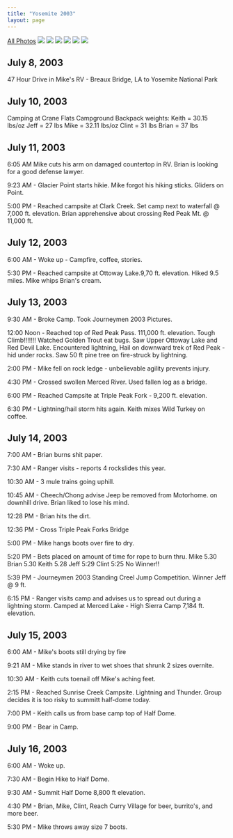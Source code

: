 ```yaml
---
title: "Yosemite 2003"
layout: page
---
```


<div class="vinette">
<a href="https://picasaweb.google.com/104594319832267760644/Yosemite2003California#">All Photos</a>
<img src="http://lh3.googleusercontent.com/-Rq_gcNifQ7U/TGnr9kSnS5I/AAAAAAAAMP4/wZ6Ioc7QxVM/s720/131_11.JPG" />
<img src="http://lh6.googleusercontent.com/-DdGPFxr-kgw/TGnr-B2UCqI/AAAAAAAAMQA/4tH9nWhhgp8/s720/141_21.JPG" />
<img src="http://lh5.googleusercontent.com/-xSejyEeY0Fc/TGnsC6gMIOI/AAAAAAAAMQI/m12sADNFSiA/s720/141_22a%252520yosemite%252520004.jpg" />
<img src="http://lh5.googleusercontent.com/-CLzUGLr4LyI/TGnsbFNrUHI/AAAAAAAAMRQ/osADibvQhF8/s720/110_30a%252520yosemite%252520025.jpg" />
<img src="http://lh6.googleusercontent.com/-kce1n5xyg8g/TGns3q5aTPI/AAAAAAAAMUM/Gosy9vYM8RE/s720/191_31.JPG" />
<img src="http://lh5.googleusercontent.com/-F2mG5wTyQiA/TGns4tPBf8I/AAAAAAAAMUU/uJtA9ijxDNE/s720/1044_4.JPG" />
</div>


## July 8, 2003
47 Hour Drive in Mike's RV - Breaux Bridge, LA to Yosemite National Park

## July 10, 2003
Camping at Crane Flats Campground
Backpack weights:
Keith = 30.15 lbs/oz
Jeff = 27 lbs
Mike = 32.11 lbs/oz
Clint = 31 lbs
Brian = 37 lbs

## July 11, 2003
6:05 AM Mike cuts his arm on damaged countertop in RV. Brian is looking for a good defense lawyer.

9:23 AM - Glacier Point starts hikie. Mike forgot his hiking sticks. Gliders on Point.

5:00 PM - Reached campsite at Clark Creek. Set camp next to waterfall @ 7,000 ft. elevation. Brian apprehensive about crossing Red Peak Mt. @ 11,000 ft.

## July 12, 2003
6:00 AM - Woke up - Campfire, coffee, stories.

5:30 PM - Reached campsite at Ottoway Lake.9,70 ft. elevation. Hiked 9.5 miles. Mike whips Brian's cream.

## July 13, 2003
9:30 AM - Broke Camp. Took Journeymen 2003 Pictures.

12:00 Noon - Reached top of Red Peak Pass. 111,000 ft. elevation. Tough Climb!!!!!!!
Watched Golden Trout eat bugs. Saw Upper Ottoway Lake and Red Devil Lake.
Encountered lightning, Hail on downward trek of Red Peak - hid under rocks.
Saw 50 ft pine tree on fire-struck by lightning.

2:00 PM - Mike fell on rock ledge - unbelievable agility prevents injury.

4:30 PM - Crossed swollen Merced River. Used fallen log as a bridge.

6:00 PM - Reached Campsite at Triple Peak Fork - 9,200 ft. elevation.

6:30 PM - Lightning/hail storm hits again. Keith mixes Wild Turkey on coffee.


## July 14, 2003
7:00 AM - Brian burns shit paper.

7:30 AM - Ranger visits - reports 4 rockslides this year.

10:30 AM - 3 mule trains going uphill.

10:45 AM - Cheech/Chong advise Jeep be removed from Motorhome. on downhill drive. Brian liked to lose his mind.

12:28 PM - Brian hits the dirt.

12:36 PM - Cross Triple Peak Forks Bridge

5:00 PM - Mike hangs boots over fire to dry.

5:20 PM - Bets placed on amount of time for rope to burn thru.
    Mike 5.30
    Brian 5.30
    Keith 5.28
    Jeff 5:29
    Clint 5:25
No Winner!!

5:39 PM - Journeymen 2003 Standing Creel Jump Competition. Winner Jeff @ 9 ft.

6:15 PM - Ranger visits camp and advises us to spread out during a lightning storm.
Camped at Merced Lake - High Sierra Camp 7,184 ft. elevation.

## July 15, 2003
6:00 AM - Mike's boots still drying by fire

9:21 AM - Mike stands in river to wet shoes that shrunk 2 sizes overnite.

10:30 AM - Keith cuts toenail off Mike's aching feet.

2:15 PM - Reached Sunrise Creek Campsite. Lightning and Thunder. Group decides it is too risky to summitt half-dome today.

7:00 PM - Keith calls us from base camp top of Half Dome.

9:00 PM - Bear in Camp.

## July 16, 2003
6:00 AM - Woke up.

7:30 AM - Begin Hike to Half Dome.

9:30 AM - Summit Half Dome 8,800 ft elevation.

4:30 PM - Brian, Mike, Clint, Reach Curry Village for beer, burrito's, and more beer.

5:30 PM - Mike throws away size 7 boots.
